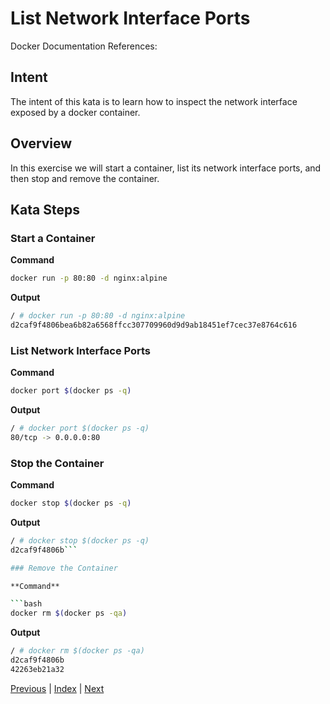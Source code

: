 # List Network Interface Ports

Docker Documentation References:

[]()

## Intent

The intent of this kata is to learn how to inspect the network interface exposed by a docker container.


## Overview

In this exercise we will start a container, list its network interface ports, and then stop and remove the container.

## Kata Steps

### Start a Container

**Command**

```bash
docker run -p 80:80 -d nginx:alpine
```

**Output**

```bash
/ # docker run -p 80:80 -d nginx:alpine
d2caf9f4806bea6b82a6568ffcc307709960d9d9ab18451ef7cec37e8764c616
```

### List Network Interface Ports

**Command**

```bash
docker port $(docker ps -q)
```

**Output**

```bash
/ # docker port $(docker ps -q)
80/tcp -> 0.0.0.0:80
```

### Stop the Container

**Command**

```bash
docker stop $(docker ps -q)
```

**Output**

```bash
/ # docker stop $(docker ps -q)
d2caf9f4806b```

### Remove the Container

**Command**

```bash
docker rm $(docker ps -qa)
```

**Output**

```bash
/ # docker rm $(docker ps -qa)
d2caf9f4806b
42263eb21a32
```

[Previous](40_stats.md) | [Index](README.md) | [Next](42_pause_container.md)
